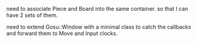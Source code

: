 
need to associate Piece and Board into the same container. so that I can have 2 sets of them.

need to extend Gosu::Window with a minimal class to catch the callbacks and forward them to Move and Input clocks.